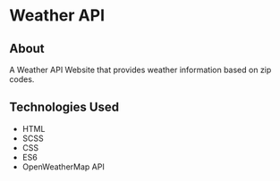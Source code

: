 # Weather API

## About
A Weather API Website that provides weather information based on zip codes.

## Technologies Used
* HTML
* SCSS
* CSS
* ES6
* OpenWeatherMap API
